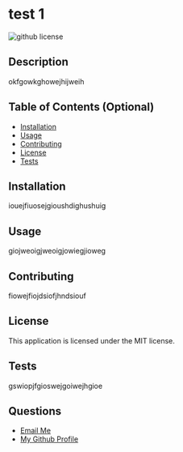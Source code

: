# test 1

  ![github license](https://img.shields.io/badge/license-MIT-yellow.svg)  

## Description
 
okfgowkghowejhijweih 

## Table of Contents (Optional)
 
- [Installation](#installation)
- [Usage](#usage)
- [Contributing](#contributing)
- [License](#license)
- [Tests](#tests)

## Installation

iouejfiuosejgioushdighushuig

## Usage

giojweoigjweoigjowiegjioweg 

## Contributing

fiowejfiojdsiofjhndsiouf 

## License

This application is licensed under the MIT license.
 
## Tests

 gswiopjfgioswejgoiwejhgioe

 ## Questions
   <ul>
     <li> <a href='mailto://6524@kok9ok.com?subject="contact me"&body="hi"'> Email Me </a>  </li>
     <li> <a href='https://github.com/okfoekfoekotgek'> My Github Profile </a>   </li> 
  </ul>
